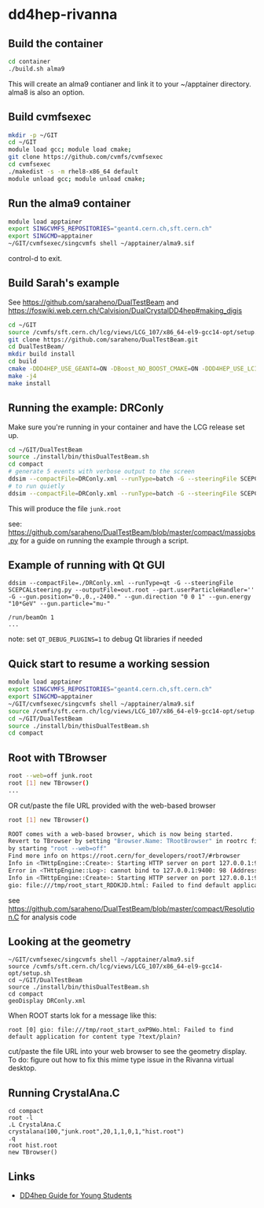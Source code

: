 # dd4hep-rivanna

Build the container
---

```bash
cd container
./build.sh alma9
```
This will create an alma9 contianer and link it to your ~/apptainer directory.  alma8 is also an option.

Build cvmfsexec
---
```bash
mkdir -p ~/GIT
cd ~/GIT
module load gcc; module load cmake;
git clone https://github.com/cvmfs/cvmfsexec
cd cvmfsexec
./makedist -s -m rhel8-x86_64 default
module unload gcc; module unload cmake;
```

Run the alma9 container
----
```bash
module load apptainer
export SINGCVMFS_REPOSITORIES="geant4.cern.ch,sft.cern.ch"
export SINGCMD=apptainer
~/GIT/cvmfsexec/singcvmfs shell ~/apptainer/alma9.sif
```
control-d to exit.

Build Sarah's example
----
See https://github.com/saraheno/DualTestBeam and https://foswiki.web.cern.ch/Calvision/DualCrystalDD4hep#making_digis

```bash
cd ~/GIT
source /cvmfs/sft.cern.ch/lcg/views/LCG_107/x86_64-el9-gcc14-opt/setup.sh
git clone https://github.com/saraheno/DualTestBeam.git
cd DualTestBeam/
mkdir build install
cd build
cmake -DDD4HEP_USE_GEANT4=ON -DBoost_NO_BOOST_CMAKE=ON -DDD4HEP_USE_LCIO=ON -DBUILD_TESTING=ON -DROOT_DIR=$ROOTSYS -D CMAKE_BUILD_TYPE=Release -DDD4HEP_BUILD_EXAMPLES=ON -DCMAKE_INSTALL_PREFIX=../install ..
make -j4
make install
```

Running the example: DRConly
---
Make sure you're running in your container and have the LCG release set up.

```bash
cd ~/GIT/DualTestBeam
source ./install/bin/thisDualTestBeam.sh
cd compact
# generate 5 events with verbose output to the screen
ddsim --compactFile=DRConly.xml --runType=batch -G --steeringFile SCEPCALsteering.py --outputFile=junk.root --part.userParticleHandler= -G --gun.position="0. 0. -1*cm" --gun.direction "0. 0. 1." --gun.energy "20*GeV" --gun.particle="pi-" --outputFile=junk.root -v VERBOSE -N 5 2>&1 | tee  output.log
# to run quietly
ddsim --compactFile=DRConly.xml --runType=batch -G --steeringFile SCEPCALsteering.py --outputFile=junk.root --part.userParticleHandler= -G --gun.position="0. 0. -1*cm" --gun.direction "0. 0. 1." --gun.energy "20*GeV" --gun.particle="pi-" --outputFile=junk.root -v VERBOSE -N 5 >& output.log
```
This will produce the file ```junk.root```

see: https://github.com/saraheno/DualTestBeam/blob/master/compact/massjobs.py for a guide on running the example through a script.

Example of running with Qt GUI
---
```ddsim --compactFile=./DRConly.xml --runType=qt -G --steeringFile SCEPCALsteering.py --outputFile=out.root --part.userParticleHandler='' -G --gun.position="0.,0.,-2400." --gun.direction "0 0 1" --gun.energy "10*GeV" --gun.particle="mu-"```
```/control/execute vis.mac
/run/beamOn 1
...
```

note: set ```QT_DEBUG_PLUGINS=1``` to debug Qt libraries if needed


Quick start to resume a working session
---
```bash
module load apptainer
export SINGCVMFS_REPOSITORIES="geant4.cern.ch,sft.cern.ch"
export SINGCMD=apptainer
~/GIT/cvmfsexec/singcvmfs shell ~/apptainer/alma9.sif
source /cvmfs/sft.cern.ch/lcg/views/LCG_107/x86_64-el9-gcc14-opt/setup.sh
cd ~/GIT/DualTestBeam
source ./install/bin/thisDualTestBeam.sh
cd compact
```
Root with TBrowser
---
```bash
root --web=off junk.root
root [1] new TBrowser()
...
```
OR
cut/paste the file URL provided with the web-based browser

```bash
root [1] new TBrowser()

ROOT comes with a web-based browser, which is now being started. 
Revert to TBrowser by setting "Browser.Name: TRootBrowser" in rootrc file or
by starting "root --web=off"
Find more info on https://root.cern/for_developers/root7/#rbrowser
Info in <THttpEngine::Create>: Starting HTTP server on port 127.0.0.1:9400
Error in <THttpEngine::Log>: cannot bind to 127.0.0.1:9400: 98 (Address already in use)
Info in <THttpEngine::Create>: Starting HTTP server on port 127.0.0.1:9495
gio: file:///tmp/root_start_RDDKJD.html: Failed to find default application for content type ?text/plain?
```

see https://github.com/saraheno/DualTestBeam/blob/master/compact/Resolution.C for analysis code

Looking at the geometry
---
```
~/GIT/cvmfsexec/singcvmfs shell ~/apptainer/alma9.sif
source /cvmfs/sft.cern.ch/lcg/views/LCG_107/x86_64-el9-gcc14-opt/setup.sh
cd ~/GIT/DualTestBeam
source ./install/bin/thisDualTestBeam.sh
cd compact
geoDisplay DRConly.xml
```
When ROOT starts lok for a message like this:
```
root [0] gio: file:///tmp/root_start_oxP9Wo.html: Failed to find default application for content type ?text/plain?
```
cut/paste the file URL into your web browser to see the geometry display.  <br>
To do: figure out how to fix this mime type issue in the Rivanna virtual desktop.

Running CrystalAna.C
---
```
cd compact
root -l
.L CrystalAna.C
crystalana(100,"junk.root",20,1,1,0,1,"hist.root")
.q
root hist.root
new TBrowser()
```

Links
-----
*  [DD4hep Guide for Young Students](https://docs.google.com/document/d/1J1Qx08Ozn8g4XEAypybaJbVPWNe5J576tK-5u2ouMt4/edit?usp=sharing)


